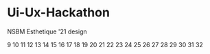 # Ui-Ux-Hackathon
NSBM Esthetique '21 design 

9
10
11
12
13
14
15
16
17
18
19
20
21
22
23
24
25
26
27
28
29
30
31
32
